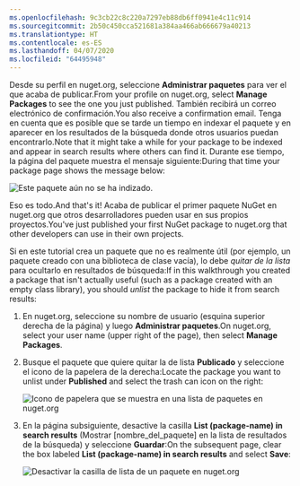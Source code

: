 ```yaml
---
ms.openlocfilehash: 9c3cb22c8c220a7297eb88db6ff0941e4c11c914
ms.sourcegitcommit: 2b50c450cca521681a384aa466ab666679a40213
ms.translationtype: HT
ms.contentlocale: es-ES
ms.lasthandoff: 04/07/2020
ms.locfileid: "64495948"
---
```

<span data-ttu-id="a3d9c-101">Desde su perfil en nuget.org, seleccione **Administrar paquetes** para ver el que acaba de publicar.</span><span class="sxs-lookup"><span data-stu-id="a3d9c-101">From your profile on nuget.org, select **Manage Packages** to see the one you just published.</span></span> <span data-ttu-id="a3d9c-102">También recibirá un correo electrónico de confirmación.</span><span class="sxs-lookup"><span data-stu-id="a3d9c-102">You also receive a confirmation email.</span></span> <span data-ttu-id="a3d9c-103">Tenga en cuenta que es posible que se tarde un tiempo en indexar el paquete y en aparecer en los resultados de la búsqueda donde otros usuarios puedan encontrarlo.</span><span class="sxs-lookup"><span data-stu-id="a3d9c-103">Note that it might take a while for your package to be indexed and appear in search results where others can find it.</span></span> <span data-ttu-id="a3d9c-104">Durante ese tiempo, la página del paquete muestra el mensaje siguiente:</span><span class="sxs-lookup"><span data-stu-id="a3d9c-104">During that time your package page shows the message below:</span></span>

![Este paquete aún no se ha indizado.](../media/QS_Create-03-NotIndexed.png)

<span data-ttu-id="a3d9c-107">Eso es todo.</span><span class="sxs-lookup"><span data-stu-id="a3d9c-107">And that's it!</span></span> <span data-ttu-id="a3d9c-108">Acaba de publicar el primer paquete NuGet en nuget.org que otros desarrolladores pueden usar en sus propios proyectos.</span><span class="sxs-lookup"><span data-stu-id="a3d9c-108">You've just published your first NuGet package to nuget.org that other developers can use in their own projects.</span></span>

<span data-ttu-id="a3d9c-109">Si en este tutorial crea un paquete que no es realmente útil (por ejemplo, un paquete creado con una biblioteca de clase vacía), lo debe *quitar de la lista* para ocultarlo en resultados de búsqueda:</span><span class="sxs-lookup"><span data-stu-id="a3d9c-109">If in this walkthrough you created a package that isn't actually useful (such as a package created with an empty class library), you should *unlist* the package to hide it from search results:</span></span>

1. <span data-ttu-id="a3d9c-110">En nuget.org, seleccione su nombre de usuario (esquina superior derecha de la página) y luego **Administrar paquetes**.</span><span class="sxs-lookup"><span data-stu-id="a3d9c-110">On nuget.org, select your user name (upper right of the page), then select **Manage Packages**.</span></span>

1. <span data-ttu-id="a3d9c-111">Busque el paquete que quiere quitar la de lista **Publicado** y seleccione el icono de la papelera de la derecha:</span><span class="sxs-lookup"><span data-stu-id="a3d9c-111">Locate the package you want to unlist under **Published** and select the trash can icon on the right:</span></span>

    ![Icono de papelera que se muestra en una lista de paquetes en nuget.org](../media/qs_create-vs-03-trash-can.png)

1. <span data-ttu-id="a3d9c-113">En la página subsiguiente, desactive la casilla **List (package-name) in search results** (Mostrar [nombre_del_paquete] en la lista de resultados de la búsqueda) y seleccione **Guardar**:</span><span class="sxs-lookup"><span data-stu-id="a3d9c-113">On the subsequent page, clear the box labeled **List (package-name) in search results** and select **Save**:</span></span>

    ![Desactivar la casilla de lista de un paquete en nuget.org](../media/qs_create-vs-04-unlist.png)